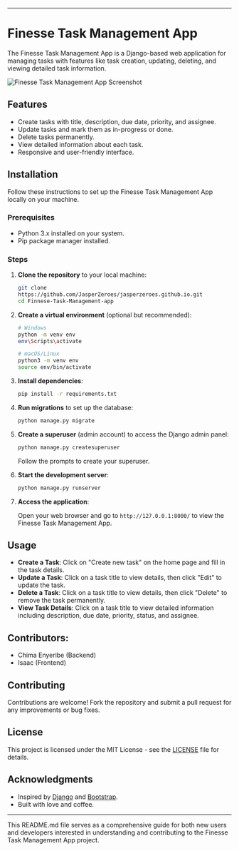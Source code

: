 
---

# Finesse Task Management App

The Finesse Task Management App is a Django-based web application for managing tasks with features like task creation, updating, deleting, and viewing detailed task information.

![Finesse Task Management App Screenshot](link-to-screenshot.png)

## Features

- Create tasks with title, description, due date, priority, and assignee.
- Update tasks and mark them as in-progress or done.
- Delete tasks permanently.
- View detailed information about each task.
- Responsive and user-friendly interface.

## Installation

Follow these instructions to set up the Finesse Task Management App locally on your machine.

### Prerequisites

- Python 3.x installed on your system.
- Pip package manager installed.

### Steps

1. **Clone the repository** to your local machine:

   ```bash
   git clone
   https://github.com/JasperZeroes/jasperzeroes.github.io.git
   cd Finnese-Task-Management-app
   ```

2. **Create a virtual environment** (optional but recommended):

   ```bash
   # Windows
   python -m venv env
   env\Scripts\activate

   # macOS/Linux
   python3 -m venv env
   source env/bin/activate
   ```

3. **Install dependencies**:

   ```bash
   pip install -r requirements.txt
   ```

4. **Run migrations** to set up the database:

   ```bash
   python manage.py migrate
   ```

5. **Create a superuser** (admin account) to access the Django admin panel:

   ```bash
   python manage.py createsuperuser
   ```

   Follow the prompts to create your superuser.

6. **Start the development server**:

   ```bash
   python manage.py runserver
   ```

7. **Access the application**:

   Open your web browser and go to `http://127.0.0.1:8000/` to view the Finesse Task Management App.

## Usage

- **Create a Task**: Click on "Create new task" on the home page and fill in the task details.
- **Update a Task**: Click on a task title to view details, then click "Edit" to update the task.
- **Delete a Task**: Click on a task title to view details, then click "Delete" to remove the task permanently.
- **View Task Details**: Click on a task title to view detailed information including description, due date, priority, status, and assignee.


## Contributors:
* Chima Enyeribe (Backend)
* Isaac (Frontend)


## Contributing

Contributions are welcome! Fork the repository and submit a pull request for any improvements or bug fixes.

## License

This project is licensed under the MIT License - see the [LICENSE](LICENSE) file for details.

## Acknowledgments

- Inspired by [Django](https://www.djangoproject.com/) and [Bootstrap](https://getbootstrap.com/).
- Built with love and coffee.

---

This README.md file serves as a comprehensive guide for both new users and developers interested in understanding and contributing to the Finesse Task Management App project. 
